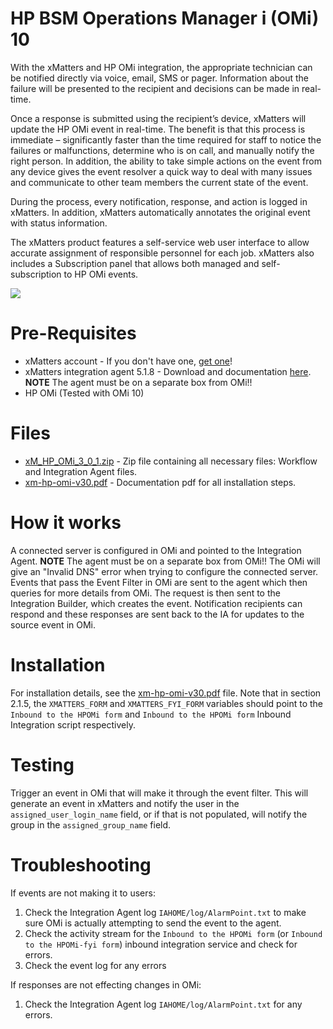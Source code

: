 
# HP BSM Operations Manager i (OMi) 10
With the xMatters and HP OMi integration, the appropriate technician can be notified directly via voice, email, SMS or pager. Information about the failure will be presented to the recipient and decisions can be made in real-time.

Once a response is submitted using the recipient’s device, xMatters will update the HP OMi event in real-time. The benefit is that this process is immediate – significantly faster than the time required for staff to notice the failures or malfunctions, determine who is on call, and manually notify the right person. In addition, the ability to take simple actions on the event from any device gives the event resolver a quick way to deal with many issues and communicate to other team members the current state of the event.

During the process, every notification, response, and action is logged in xMatters. In addition, xMatters automatically annotates the original event with status information.

The xMatters product features a self-service web user interface to allow accurate assignment of responsible personnel for each job. xMatters also includes a Subscription panel that allows both managed and self-subscription to HP OMi events. 

<kbd>
<a href="https://support.xmatters.com/hc/en-us/community/topics">
   <img src="https://github.com/xmatters/xMatters-Labs/raw/master/media/disclaimer.png">
</a>
</kbd>

# Pre-Requisites
* xMatters account - If you don't have one, [get one](https://www.xmatters.com)!
* xMatters integration agent 5.1.8 - Download and documentation [here](https://support.xmatters.com/hc/en-us/articles/201463419-Integration-Agent-for-xMatters-5-x-xMatters-On-Demand). **NOTE** The agent must be on a separate box from OMi!! 
* HP OMi (Tested with OMi 10)


# Files
* [xM_HP_OMi_3_0_1.zip](xM_HP_OMi_3_0_1.zip) - Zip file containing all necessary files: Workflow and Integration Agent files.
* [xm-hp-omi-v30.pdf](xm-hp-omi-v30.pdf) - Documentation pdf for all installation steps. 

# How it works
A connected server is configured in OMi and pointed to the Integration Agent. **NOTE** The agent must be on a separate box from OMi!! The OMi will give an "Invalid DNS" error when trying to configure the connected server. Events that pass the Event Filter in OMi are sent to the agent which then queries for more details from OMi. The request is then sent to the Integration Builder, which creates the event. Notification recipients can respond and these responses are sent back to the IA for updates to the source event in OMi. 

# Installation
For installation details, see the [xm-hp-omi-v30.pdf](xm-hp-omi-v30.pdf) file. Note that in section 2.1.5, the `XMATTERS_FORM` and `XMATTERS_FYI_FORM` variables should point to the `Inbound to the HPOMi form` and `Inbound to the HPOMi form` Inbound Integration script respectively. 

# Testing
Trigger an event in OMi that will make it through the event filter. This will generate an event in xMatters and notify the user in the `assigned_user_login_name` field, or if that is not populated, will notify the group in the `assigned_group_name` field. 

# Troubleshooting

If events are not making it to users:

1. Check the Integration Agent log `IAHOME/log/AlarmPoint.txt` to make sure OMi is actually attempting to send the event to the agent. 
2. Check the activity stream for the `Inbound to the HPOMi form` (or `Inbound to the HPOMi-fyi form`) inbound integration service and check for errors. 
3. Check the event log for any errors

If responses are not effecting changes in OMi:

1. Check the Integration Agent log `IAHOME/log/AlarmPoint.txt` for any errors.
